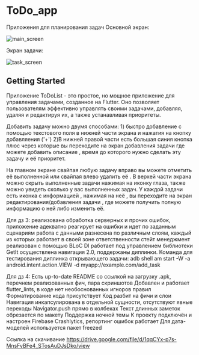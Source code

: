 # ToDo_app
Приложения для планирования задач
Основной экран:



































![main_screen](https://github.com/VladimirGladky/to_do_yandex/assets/92906509/b0de9df2-420b-4e1c-9791-3d4510ed3ad1)

Экран задачи:






































![task_screen](https://github.com/VladimirGladky/to_do_yandex/assets/92906509/09306a78-b11f-46ce-a22a-e20d47d16f56)



## Getting Started

Приложение ToDoList - это простое, но мощное приложение для управления задачами, созданное на Flutter. Оно позволяет пользователям эффективно управлять своими задачами, добавляя, удаляя и редактируя их, а также устанавливая приоритеты.

Добавить задачу можно двумя способами: 1) быстро добавление с помощью текстового поля в нижней части экрана и нажатия на кнопку добавляения ('+') 2)В нижней правой части есть большая синия кнопка плюс через которые вы переходите на экран добавления задачи где можете добавить описание , время до которого нужно сделать эту задачу и её приоритет.

На главном экране свайпая любую задачу вправо вы можете отметить её выполненной или свайпая влево удалить её . В верхей части экрана можно скрыть выполненные задачи нажимая на иконку глаза, также можно увидеть сколько у вас выполненных задач. У каждой задачи есть иконка с информацией , нажимая на неё , вы переходите на экран редактирования/добавления задачи , где можете получить полную информацию о ней либо изменить её.

Для дз 3:
реализована обработка серверных и прочих ошибок, приложение адекватно реагирует на ошибки и идет по заданным сценариям
работа с данными разнесена по различным слоям, каждый из которых работает в своей зоне ответственности
стейт менеджмент реализован с помощью BLoC
DI работает под управлением библиотеки GetIt
осуществлена навигация 2.0, поддержаны диплинки. Команда для тестирования диплинка открывающего задачи: adb shell am start -W -a android.intent.action.VIEW -d myapp://example.com/add_task

Для дз 4:
Есть up-to-date README со ссылкой на загрузку .apk, перечнем реализованных фич, пара скриншотов 
Добавлен и работает flutter_lints, в коде нет необоснованных игноров правил 
Форматирование кода присутствует 
Код разбит на фичи и слои 
Навигация инкапсулирована в отдельной сущности, отсутствуют явные переходы Navigator.push прямо в колбеках 
Текст длинных заметок обрезается по макету 
Поддержка ночной темы 
К проекту подключён и настроен Firebase Crashlytics, репортинг ошибок работает
Для дата-моделей используется пакет freezed

Ссылка на скачивание https://drive.google.com/file/d/1qqCYx-p7s-MnsFvBFe4_STosAuDJsDko/view

